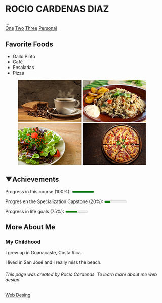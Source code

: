 <h1>ROCIO CARDENAS DIAZ</h1>
  ...

  <nav>
    <a href=”One.html”>One</a>
    <a href=”Two.html”>Two</a>
    <a href=”Three.html”>Three</a>
    <a href=”Personal.html”> Personal </a>
  </nav>

</footer>


<h2>Favorite Foods</h2>
<ul>
  <li>Gallo Pinto</li>
  <li> Café</li>
  <li>Ensaladas</li>
  <li>Pizza</li>
</ul>



<figure>
<img src="01-cafe.jpg"/></a></li>     <img src="03-gallopinto.jpg"/></a></li>
<img src="02-ensalada.jpg"/></a></li>  <img src="04-pizza.jpg"/></a></li>
</figure>



<h2>&#x25BC;Achievements</h2>
<p>Progress in this course (100%): <meter max="5000"  value="5000"></meter></p>

<p>Progres en the Specialization Capstone (20%): <meter max="2048"value="547" ></meter></p>

<p>Progress in life goals (75%): <meter max="4100" value="2154""></meter></p>


<h2>More About Me</h2>
<h3>My Childhood</h3>
<p>I grew up in Guanacaste, Costa Rica.</p>
<p>I lived  in San José and I really miss the beach.</p>

<footer>
<h6>This page was created by Rocío Cárdenas. To learn more about me web design</h6>
<a href=visit</p> <a href= “http://rociocardenas-rocadi.blogspot.com/”target="_blank">Web Desing</a>
</footer>
